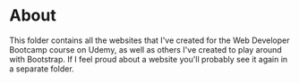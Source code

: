 # About
This folder contains all the websites that I've created for the Web Developer Bootcamp course on Udemy, as well as others I've created to play around with Bootstrap. If I feel proud about a website you'll probably see it again in a separate folder.

